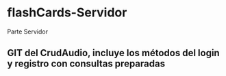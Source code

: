 # flashCards-Servidor
Parte Servidor
<h2>GIT del CrudAudio, incluye los métodos del login y registro con consultas preparadas</h2>

